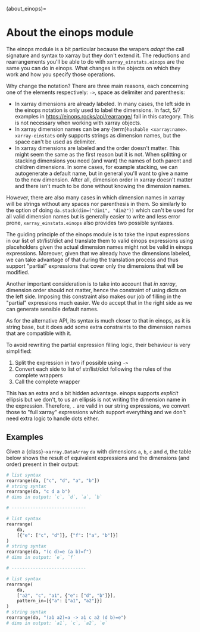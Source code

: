 (about_einops)=
# About the einops module
The einops module is a bit particular because the wrapers
_adapt_ the call signature and syntax to xarray but
they don't extend it. The reductions and rearrangements you'll be able
to do with `xarray_einstats.einops` are the same you can do in einops.
What changes is the objects on which they work and how you specify
those operations.

Why change the notation? There are three main reasons, each concerning one
of the elements respectively: `->`, space as delimiter and parenthesis:
* In xarray dimensions are already labeled. In many cases, the left
  side in the einops notation is only used to label the dimensions.
  In fact, 5/7 examples in https://einops.rocks/api/rearrange/ fall in this category.
  This is not necessary when working with xarray objects.
* In xarray dimension names can be any {term}`hashable <xarray:name>`. `xarray-einstats` only
  supports strings as dimension names, but the space can't be used as delimiter.
* In xarray dimensions are labeled and the order doesn't matter.
  This might seem the same as the first reason but it is not. When splitting
  or stacking dimensions you need (and want) the names of both parent and children dimensions.
  In some cases, for example stacking, we can autogenerate a default name, but
  in general you'll want to give a name to the new dimension. After all,
  dimension order in xarray doesn't matter and there isn't much to be done without knowing
  the dimension names.

However, there are also many cases in which dimension names in xarray will be strings
without any spaces nor parenthesis in them. So similarly to the option of
doing `da.stack(dim=("dim1", "dim2"))` which can't be used for all valid
dimension names but is generally easier to write and less error prone,
`xarray_einstats.einops` also provides two possible syntaxes.

The guiding principle of the einops module is to take the input expressions
in our list of str/list/dict and translate them to valid einops expressions
using placeholders given the actual dimension names might not be valid
in einops expressions. Moreover, given that we already have the dimensions
labeled, we can take advantage of that during the translation process
and thus support "partial" expressions that cover only the dimensions
that will be modified.

Another important consideration is to take into account that _in xarray_,
dimension order should not matter, hence the constraint of using dicts
on the left side. Imposing this constraint also
makes our job of filling in the "partial" expressions much easier.
We do accept that in the right side as we can generate sensible
default names.

As for the alternative API, its syntax is much closer to that in einops,
as it is string base, but it does add some extra constraints to the dimension names
that are compatible with it.

To avoid rewriting the partial expression filling logic, their behaviour is very simplified:
1. Split the expression in two if possible using `->`
2. Convert each side to list of str/list/dict following the rules of the complete wrappers
3. Call the complete wrapper

This has an extra and a bit hidden advantage. einops supports
_explicit_ ellipsis but we don't, to us an ellipsis is not writing
the dimension name in the expression. Therefore, `.` are valid
in our string expressions, we convert those to "full xarray" expressions
which support everything and we don't need extra logic to handle dots either.

## Examples

Given a {class}`~xarray.DataArray` `da` with dimensions `a`, `b`, `c` and `d`,
the table below shows the result of equivalent expressions
and the dimensions (and order) present in their output:

```python
# list syntax
rearrange(da, ["c", "d", "a", "b"])
# string syntax
rearrange(da, "c d a b")
# dims in output: `c`, `d`, `a`, `b`

# ----------------------------

# list syntax
rearrange(
    da,
    [{"e": ["c", "d"]}, {"f": ["a", "b"]}]
)
# string syntax
rearrange(da, "(c d)=e (a b)=f")
# dims in output: `e`, `f`

# ----------------------------

# list syntax
rearrange(
    da,
    ["a2", "c", "a1", {"e": ["d", "b"]}],
    pattern_in=[{"a": ["a1", "a2"]}]
)
# string syntax
rearrange(da, "(a1 a2)=a -> a1 c a2 (d b)=e")
# dims in output: `a1`, `c`, `a2`, `e`
```
